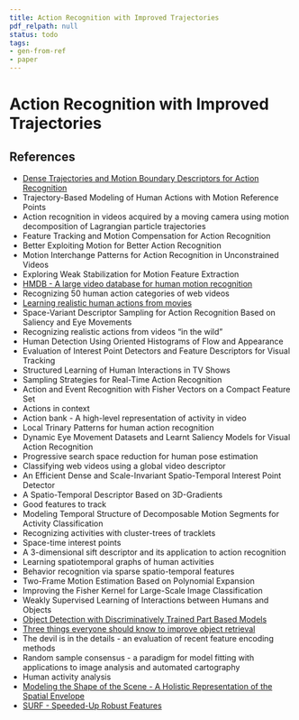 ```yaml
---
title: Action Recognition with Improved Trajectories
pdf_relpath: null
status: todo
tags:
- gen-from-ref
- paper
---
```


# Action Recognition with Improved Trajectories

## References

- [Dense Trajectories and Motion Boundary Descriptors for Action Recognition](./dense-trajectories-and-motion-boundary-descriptors-for-action-recognition.md)
- Trajectory-Based Modeling of Human Actions with Motion Reference Points
- Action recognition in videos acquired by a moving camera using motion decomposition of Lagrangian particle trajectories
- Feature Tracking and Motion Compensation for Action Recognition
- Better Exploiting Motion for Better Action Recognition
- Motion Interchange Patterns for Action Recognition in Unconstrained Videos
- Exploring Weak Stabilization for Motion Feature Extraction
- [HMDB - A large video database for human motion recognition](./hmdb-a-large-video-database-for-human-motion-recognition.md)
- Recognizing 50 human action categories of web videos
- [Learning realistic human actions from movies](./learning-realistic-human-actions-from-movies.md)
- Space-Variant Descriptor Sampling for Action Recognition Based on Saliency and Eye Movements
- Recognizing realistic actions from videos “in the wild”
- Human Detection Using Oriented Histograms of Flow and Appearance
- Evaluation of Interest Point Detectors and Feature Descriptors for Visual Tracking
- Structured Learning of Human Interactions in TV Shows
- Sampling Strategies for Real-Time Action Recognition
- Action and Event Recognition with Fisher Vectors on a Compact Feature Set
- Actions in context
- Action bank - A high-level representation of activity in video
- Local Trinary Patterns for human action recognition
- Dynamic Eye Movement Datasets and Learnt Saliency Models for Visual Action Recognition
- Progressive search space reduction for human pose estimation
- Classifying web videos using a global video descriptor
- An Efficient Dense and Scale-Invariant Spatio-Temporal Interest Point Detector
- A Spatio-Temporal Descriptor Based on 3D-Gradients
- Good features to track
- Modeling Temporal Structure of Decomposable Motion Segments for Activity Classification
- Recognizing activities with cluster-trees of tracklets
- Space-time interest points
- A 3-dimensional sift descriptor and its application to action recognition
- Learning spatiotemporal graphs of human activities
- Behavior recognition via sparse spatio-temporal features
- Two-Frame Motion Estimation Based on Polynomial Expansion
- Improving the Fisher Kernel for Large-Scale Image Classification
- Weakly Supervised Learning of Interactions between Humans and Objects
- [Object Detection with Discriminatively Trained Part Based Models](./object-detection-with-discriminatively-trained-part-based-models.md)
- [Three things everyone should know to improve object retrieval](./three-things-everyone-should-know-to-improve-object-retrieval.md)
- The devil is in the details - an evaluation of recent feature encoding methods
- Random sample consensus - a paradigm for model fitting with applications to image analysis and automated cartography
- Human activity analysis
- [Modeling the Shape of the Scene - A Holistic Representation of the Spatial Envelope](./modeling-the-shape-of-the-scene-a-holistic-representation-of-the-spatial-envelope.md)
- [SURF - Speeded-Up Robust Features](./surf-speeded-up-robust-features.md)
